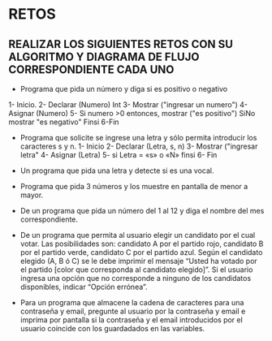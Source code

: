 # RETOS
## REALIZAR LOS SIGUIENTES RETOS CON SU ALGORITMO Y DIAGRAMA DE FLUJO CORRESPONDIENTE CADA UNO 

* Programa que pida un número y diga si es positivo o negativo

1- Inicio.
2- Declarar (Numero) Int
3- Mostrar ("ingresar un numero")
4- Asignar (Numero)
5- Si numero >0 entonces,
             mostrar ("es positivo")
   SiNo
        mostrar "es negativo"
   Finsi
6-Fin
   


* Programa que solicite se ingrese una letra y sólo permita introducir los caracteres s y n.
1- Inicio
2- Declarar (Letra, s, n)
3- Mostrar ("ingresar letra"
4- Asignar (Letra)
5- si Letra = «s» o «N» finsi
6- Fin


* Un programa que pida una letra y detecte si es una vocal. 
* Programa que pida 3 números y los muestre en pantalla de menor a mayor.  
* De un programa que pida un número del 1 al 12 y diga el nombre del mes correspondiente.
* De un programa que permita al usuario elegir un candidato por el cual votar. Las posibilidades son: candidato A por el partido rojo, candidato B por el partido verde, candidato C por el partido azul. Según el candidato elegido (A, B ó C) se le debe imprimir el mensaje “Usted ha votado por el partido [color que corresponda al candidato elegido]”. Si el usuario ingresa una opción que no corresponde a ninguno de los candidatos disponibles, indicar “Opción errónea”.
* Para un programa que almacene la cadena de caracteres para una contraseña y email, pregunte al usuario por la contraseña y email e imprima por pantalla si la contraseña y el email introducidos por el usuario coincide con los guardadados en las variables.
